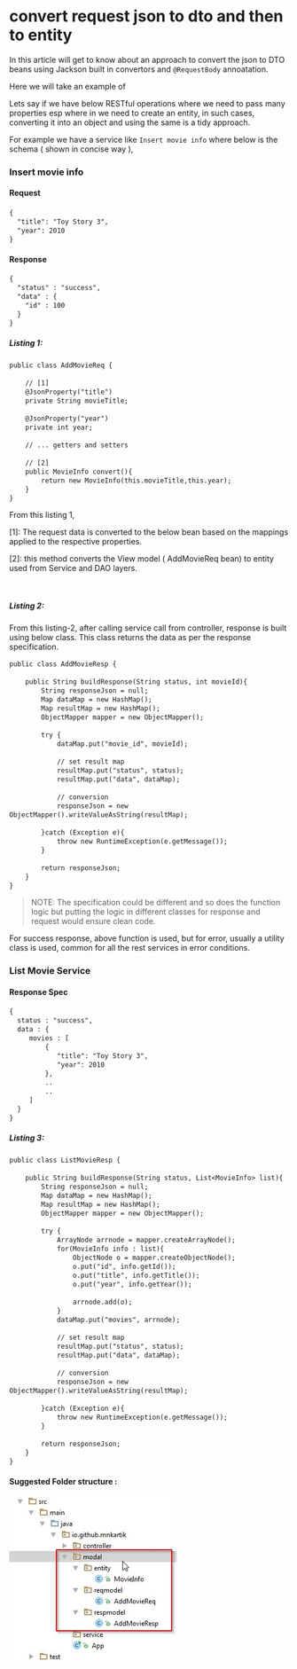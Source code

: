 
# convert request json to dto and then to entity


In this article will get to know about an approach to convert the json to DTO beans using Jackson built in convertors and `@RequestBody` annoatation.

Here we will take an example of  

Lets say if we have below RESTful operations where we need to pass many properties esp where in we need to create an entity, in such cases, converting it into an object and using the same is a tidy approach.

For example we have a service like `Insert movie info` where below is the schema ( shown in concise way ),


### Insert movie info

#### Request 	

	{	  
	  "title": "Toy Story 3",
	  "year": 2010
	}						


#### Response
	
	{
	  "status" : "success",
	  "data" : {
	    "id" : 100
	  }
	}



##### Listing 1:  


	public class AddMovieReq {

        // [1]
	    @JsonProperty("title")
	    private String movieTitle;
	   
		@JsonProperty("year")
	    private int year;

        // ... getters and setters   

		// [2] 
	    public MovieInfo convert(){
	        return new MovieInfo(this.movieTitle,this.year);
	    }      
	}	


From this listing 1, 

[1]: The request data is converted to the below bean based on the mappings applied to the respective properties.

[2]: this method converts the View model ( AddMovieReq bean) to entity used from Service and DAO layers. 


<br>


##### Listing 2: 

From this listing-2, after calling service call from controller, response is built using below class. This class returns the data as per the response specification. 
	
	public class AddMovieResp {
	
	    public String buildResponse(String status, int movieId){
	        String responseJson = null;
	        Map dataMap = new HashMap();
	        Map resultMap = new HashMap();
	        ObjectMapper mapper = new ObjectMapper();
	
	        try {
	            dataMap.put("movie_id", movieId);
	
	            // set result map
	            resultMap.put("status", status);
	            resultMap.put("data", dataMap);
	
	            // conversion
	            responseJson = new ObjectMapper().writeValueAsString(resultMap);
	
	        }catch (Exception e){
	            throw new RuntimeException(e.getMessage());
	        }
	
	        return responseJson;
	    }
	}
    

> NOTE: The specification could be different and so does the function logic but putting the logic in different classes for response and request would ensure clean code.

For success response, above function is used, but for error, usually a utility class is used, common for all the rest services in error conditions.


### List Movie Service

#### Response Spec

	{
	  status : "success",
	  data : {
	     movies : [
	         {	  
		        "title": "Toy Story 3",
		        "year": 2010
	      	 },
	         ..
	         ..
	     ] 
	  }
	}



##### Listing 3: 
	
	public class ListMovieResp {
	
	    public String buildResponse(String status, List<MovieInfo> list){
	        String responseJson = null;
	        Map dataMap = new HashMap();
	        Map resultMap = new HashMap();
	        ObjectMapper mapper = new ObjectMapper();
	
	        try {
	            ArrayNode arrnode = mapper.createArrayNode();
	            for(MovieInfo info : list){
	                ObjectNode o = mapper.createObjectNode();
	                o.put("id", info.getId());
	                o.put("title", info.getTitle());
	                o.put("year", info.getYear());
	
	                arrnode.add(o);
	            }
	            dataMap.put("movies", arrnode);
	
	            // set result map
	            resultMap.put("status", status);
	            resultMap.put("data", dataMap);
	
	            // conversion
	            responseJson = new ObjectMapper().writeValueAsString(resultMap);
	
	        }catch (Exception e){
	            throw new RuntimeException(e.getMessage());
	        }
	
	        return responseJson;
	    }
	}    


#### Suggested Folder structure :

![](./images/img.jpg)




 

 